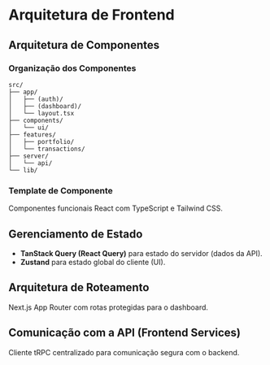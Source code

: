 # Arquitetura de Frontend

## Arquitetura de Componentes
### Organização dos Componentes
```
src/
├── app/
│   ├── (auth)/
│   ├── (dashboard)/
│   └── layout.tsx
├── components/
│   └── ui/
├── features/
│   ├── portfolio/
│   └── transactions/
├── server/
│   └── api/
└── lib/
```
### Template de Componente
Componentes funcionais React com TypeScript e Tailwind CSS.

## Gerenciamento de Estado
- **TanStack Query (React Query)** para estado do servidor (dados da API).
- **Zustand** para estado global do cliente (UI).

## Arquitetura de Roteamento
Next.js App Router com rotas protegidas para o dashboard.

## Comunicação com a API (Frontend Services)
Cliente tRPC centralizado para comunicação segura com o backend.
